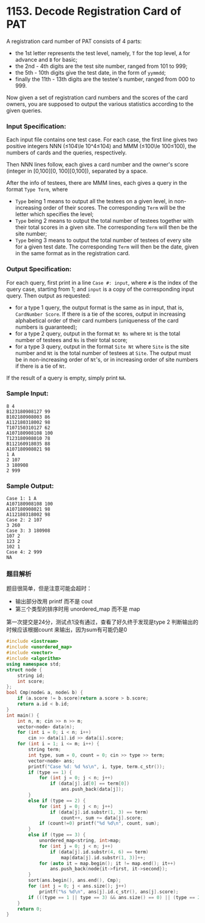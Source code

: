 # 1153. Decode Registration Card of PAT

A registration card number of PAT consists of 4 parts:

*   the 1st letter represents the test level, namely, `T` for the top level, `A` for advance and `B` for basic;
*   the 2nd - 4th digits are the test site number, ranged from 101 to 999;
*   the 5th - 10th digits give the test date, in the form of `yymmdd`;
*   finally the 11th - 13th digits are the testee's number, ranged from 000 to 999.

Now given a set of registration card numbers and the scores of the card owners, you are supposed to output the various statistics according to the given queries.

### Input Specification:

Each input file contains one test case. For each case, the first line gives two positive integers NNN (≤104\\le 10^4≤10​4​​) and MMM (≤100\\le 100≤100), the numbers of cards and the queries, respectively.

Then NNN lines follow, each gives a card number and the owner's score (integer in \[0,100\]\[0, 100\]\[0,100\]), separated by a space.

After the info of testees, there are MMM lines, each gives a query in the format `Type Term`, where

*   `Type` being 1 means to output all the testees on a given level, in non-increasing order of their scores. The corresponding `Term` will be the letter which specifies the level;
*   `Type` being 2 means to output the total number of testees together with their total scores in a given site. The corresponding `Term` will then be the site number;
*   `Type` being 3 means to output the total number of testees of every site for a given test date. The corresponding `Term` will then be the date, given in the same format as in the registration card.

### Output Specification:

For each query, first print in a line `Case #: input`, where `#` is the index of the query case, starting from 1; and `input` is a copy of the corresponding input query. Then output as requested:

*   for a type 1 query, the output format is the same as in input, that is, `CardNumber Score`. If there is a tie of the scores, output in increasing alphabetical order of their card numbers (uniqueness of the card numbers is guaranteed);
*   for a type 2 query, output in the format `Nt Ns` where `Nt` is the total number of testees and `Ns` is their total score;
*   for a type 3 query, output in the format `Site Nt` where `Site` is the site number and `Nt` is the total number of testees at `Site`. The output must be in non-increasing order of `Nt`'s, or in increasing order of site numbers if there is a tie of `Nt`.

If the result of a query is empty, simply print `NA`.

### Sample Input:

    8 4
    B123180908127 99
    B102180908003 86
    A112180318002 98
    T107150310127 62
    A107180908108 100
    T123180908010 78
    B112160918035 88
    A107180908021 98
    1 A
    2 107
    3 180908
    2 999
    

### Sample Output:

    Case 1: 1 A
    A107180908108 100
    A107180908021 98
    A112180318002 98
    Case 2: 2 107
    3 260
    Case 3: 3 180908
    107 2
    123 2
    102 1
    Case 4: 2 999
    NA

### 题目解析

题目很简单，但是注意可能会超时：

- 输出部分改用 printf 而不是 cout
- 第三个类型的排序时用 unordered_map 而不是 map

第一次提交是24分，测试点1没有通过，查看了好久终于发现是type 2 判断输出的时候应该根据count 来输出，因为sum有可能仍是0

```C++
#include <iostream>
#include <unordered_map>
#include <vector>
#include <algorithm>
using namespace std;
struct node {
	string id;
	int score;
};
bool Cmp(node& a, node& b) {
	if (a.score != b.score)return a.score > b.score;
	return a.id < b.id;
}
int main() {
	int n, m; cin >> n >> m;
	vector<node> data(n);
	for (int i = 0; i < n; i++)
		cin >> data[i].id >> data[i].score;
	for (int i = 1; i <= m; i++) {
		string term;
		int type, sum = 0, count = 0; cin >> type >> term;
		vector<node> ans;
		printf("Case %d: %d %s\n", i, type, term.c_str());
		if (type == 1) {
			for (int j = 0; j < n; j++)
				if (data[j].id[0] == term[0])
					ans.push_back(data[j]);
		}
		else if (type == 2) {
			for (int j = 0; j < n; j++)
				if (data[j].id.substr(1, 3) == term)
					count++, sum += data[j].score;
			if (count!=0) printf("%d %d\n", count, sum);
		}
		else if (type == 3) {
			unordered_map<string, int>map;
			for (int j = 0; j < n; j++)
				if (data[j].id.substr(4, 6) == term)
					map[data[j].id.substr(1, 3)]++;
			for (auto it = map.begin(); it != map.end(); it++)
				ans.push_back(node{it->first, it->second});
		}
		sort(ans.begin(), ans.end(), Cmp);
		for (int j = 0; j < ans.size(); j++)
			printf("%s %d\n", ans[j].id.c_str(), ans[j].score);
		if (((type == 1 || type == 3) && ans.size() == 0) || (type == 2 && count == 0)) printf("NA\n");
	}
	return 0;
}
```